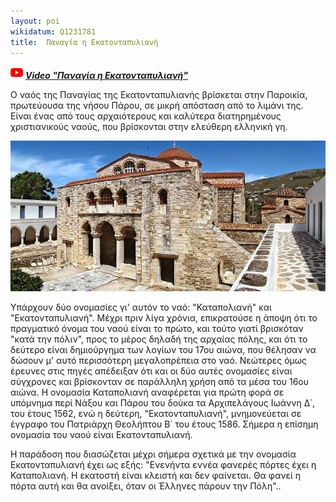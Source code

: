 ```yaml
---
layout: poi
wikidatum: Q1231781
title:  Παναγία η Εκατονταπυλιανή
---
```

![v2](../assets/img/v2.png) ***[Video "Παναγία η Εκατονταπυλιανή"](https://youtu.be/ewUgbou5-8s")***

  Ο ναός της Παναγίας της Εκατονταπυλιανής βρίσκεται στην Παροικία, πρωτεύουσα της νήσου Πάρου, σε μικρή απόσταση από το λιμάνι της. Είναι ένας από τους αρχαιότερους και καλύτερα διατηρημένους χριστιανικούς ναούς, που βρίσκονται στην ελεύθερη ελληνική γη.

![Paros1](../assets/img/paros1.jpg)

Yπάρχουν δύο ονομασίες γι' αυτόν το ναό: "Καταπολιανή" και "Εκατονταπυλιανή". Μέχρι πριν λίγα χρόνια, επικρατούσε η άποψη ότι το πραγματικό όνομα του ναού είναι το πρώτο, και τούτο γιατί βρισκόταν "κατά την πόλιν", προς το μέρος δηλαδή της αρχαίας πόλης, και ότι το δεύτερο είναι δημιούργημα των λογίων του 17ου αιώνα, που θέλησαν να δώσουν μ\' αυτό περισσότερη μεγαλοπρέπεια στο ναό. Νεώτερες όμως έρευνες στις πηγές απέδειξαν ότι και οι δύο αυτές ονομασίες είναι σύγχρονες και βρίσκονταν σε παράλληλη χρήση από τα μέσα του 16ου αιώνα. Η ονομασία Καταπολιανή αναφέρεται για πρώτη φορά σε υπόμνημα περί Νάξου και Πάρου του δούκα τα Αρχιπελάγους Ιωάννη Δ΄, του έτους 1562, ενώ η δεύτερη, "Εκατονταπυλιανή", μνημονεύεται σε έγγραφο του Πατριάρχη Θεολήπτου Β΄ του έτους 1586. Σήμερα η επίσημη ονομασία του ναού είναι Εκατονταπυλιανή.

Η παράδοση που διασώζεται μέχρι σήμερα σχετικά με την ονομασία Εκατονταπυλιανή έχει ως εξής: "Ενενήντα εννέα φανερές πόρτες έχει η Καταπολιανή. Η εκατοστή είναι κλειστή και δεν φαίνεται. Θα φανεί η πόρτα αυτή και θα ανοίξει, όταν οι Έλληνες πάρουν την Πόλη"..


